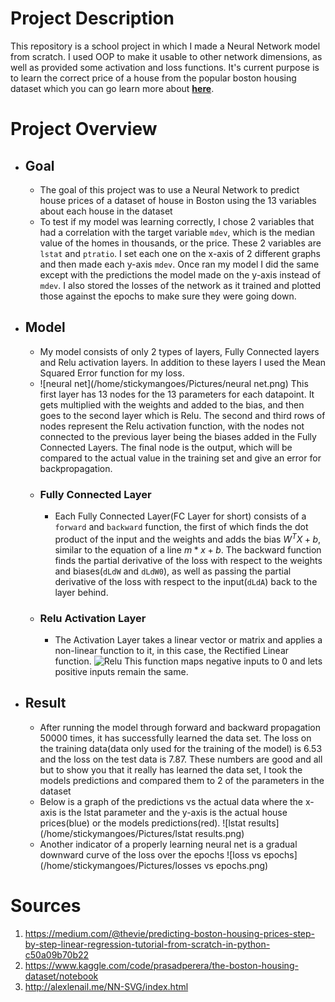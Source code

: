 # Project Description

This repository is a school project in which I made a Neural 
Network model from scratch. I used OOP to make it usable to 
other network dimensions, as well as provided some activation
and loss functions. It's current purpose is to learn the correct
price of a house from the popular boston housing dataset which you
can go learn more about 
**[here](https://www.kaggle.com/code/prasadperera/the-boston-housing-dataset/notebook)**.

# Project Overview

- ## Goal
  - The goal of this project was to use a Neural Network to predict house prices
  of a dataset of house in Boston using the 13 variables about each house in
  the dataset
  - To test if my model was learning correctly, I chose 2 variables that
  had a correlation with the target variable `mdev`, which is the median
  value of the homes in thousands, or the price. These 2 variables are 
  `lstat` and `ptratio`. I set each one on the x-axis of 2 different graphs 
  and then made each y-axis `mdev`. Once ran my model I did the same
  except with the predictions the model made on the y-axis instead of 
  `mdev`. I also stored the losses of the network as it trained and plotted
  those against the epochs to make sure they were going down.
- ## Model
  - My model consists of only 2 types of layers, Fully Connected layers
  and Relu activation layers. In addition to these layers I used the
  Mean Squared Error function for my loss.
  - ![neural net](/home/stickymangoes/Pictures/neural net.png) This 
  first layer has 13 nodes for the 13 parameters for each datapoint. It gets
  multiplied with the weights and added to the bias, and then goes to 
  the second layer which is Relu. The second and third rows of nodes
  represent the Relu activation function, with the nodes not connected
  to the previous layer being the biases added in the Fully Connected
  Layers. The final node is the output, which will be compared to the
  actual value in the training set and give an error for backpropagation.
  - ### Fully Connected Layer
    - Each Fully Connected Layer(FC Layer for short) consists of a 
    `forward` and `backward` function, the first of which finds the 
    dot product of the input and the weights and adds the bias $W^{T}X+b$, similar
    to the equation of a line $m*x+b$. The backward function finds the 
    partial derivative of the loss with respect to the weights and 
    biases(`dLdW` and `dLdW0`), as well as passing the partial derivative of the loss 
    with respect to the input(`dLdA`) back to the layer behind.
  - ### Relu Activation Layer
    - The Activation Layer takes a linear vector or matrix and 
    applies a non-linear function to it, in this case, the Rectified
    Linear function. ![Relu](https://miro.medium.com/max/1400/1*DfMRHwxY1gyyDmrIAd-gjQ.png)
    This function maps negative inputs to 0 and lets positive inputs
    remain the same.
    
- ## Result
  - After running the model through forward and backward propagation
  50000 times, it has successfully learned the data set. The loss on the
  training data(data only used for the training of the model) is 6.53
  and the loss on the test data is 7.87. These numbers are good and all
  but to show you that it really has learned the data set, I took the
  models predictions and compared them to 2 of the parameters in the dataset
  - Below is a graph of the predictions vs the actual data where
  the x-axis is the lstat parameter and the y-axis is the actual house
  prices(blue) or the models predictions(red).
  ![lstat results](/home/stickymangoes/Pictures/lstat results.png)
  - Another indicator of a properly learning neural net is a gradual
  downward curve of the loss over the epochs
  ![loss vs epochs](/home/stickymangoes/Pictures/losses vs epochs.png)
  


# Sources

1. https://medium.com/@thevie/predicting-boston-housing-prices-step-by-step-linear-regression-tutorial-from-scratch-in-python-c50a09b70b22
2. https://www.kaggle.com/code/prasadperera/the-boston-housing-dataset/notebook
3. http://alexlenail.me/NN-SVG/index.html


